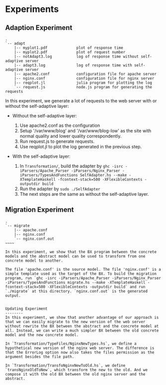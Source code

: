 Experiments
=================

Adaption Experiment
-------

~~~~~~
.
`-- adapt
    |-- myplot1.pdf             plot of response time
    |-- myplot2.pdf             plot of request number
    |-- notAdapt3.log           log of response time without self-adaptive server
    |-- adapt3.log              log of response time with self-adaptive server
    |-- apache2.conf            configuration file for apache server
    |-- nginx.conf              configuration file for nginx server
    |-- reqplot.jl              julia program for plotting the log
    `-- request.js              node.js program for generating the requests
~~~~~~

In this experiment, we generate a lot of requests to the web server with or without the self-adaptive layer:

* Without the self-adaptive layer:

  1. Use apache2.conf as the configuration
  2. Setup '/var/www/blog' and '/var/www/blog-low' as the site with normal quality and lower quality correspondently.
  3. Run request.js to generate requests.
  4. Use reqplot.jl to plot the log generated in the previous step.

* With the self-adaptive layer:

  1. In `Transformation/`, build the adapter by `ghc -isrc -iParsers/Apache_Parser -iParsers/Nginx_Parser -iParsers/TypesAndFunctions SelfAdapter.hs --make -XTemplateHaskell -fcontext-stack=500 -XFlexibleContexts -outputdir build`
  2. Run the adapter by `sudo ./SelfAdapter`
  3. The next steps are the same as without the self-adaptive layer.


Migration Experiment
--------

~~~~~
.
`-- migrate
    |-- apache.conf
    |-- nginx.conf
    `-- nginx.conf.out
~~~~

In this experiment, we show that the BX program between the concrete models and the abstract model can be used to transform from one concrete model to another.

The file 'apache.conf' is the source model. The file 'nginx.conf' is a simple template used as the target of the BX. To build the migration program, run `ghc -isrc -iParsers/Apache_Parser -iParsers/Nginx_Parser -iParsers/TypesAndFunctions migrate.hs --make -XTemplateHaskell -fcontext-stack=500 -XFlexibleContexts -outputdir build` and run `./migrate` at this directory. `nginx.conf.out` is the generated output.


Updating Experiment
--------
In this experiment, we show that another advantage of our approach is that we can easily migrate to the new version of the web server without rewrite the BX between the abstract and the concrete model at all. Instead, we can write a much simpler BX between the old concrete model and the new concrete model.

In `Transformation/TypeFiles/NginxNewTypes.hs`, we define a hypothetical new version of the nginx web server. The difference is that the ErrorLog option now also takes the files permission as the argument besides the file path. 

In `Transformation/TransfoNginxNewToOld.hs`, we define `transNginxOldToNew`, which transform the new to the old. And we compose it with the old BX between the old nginx server and the abstract.
